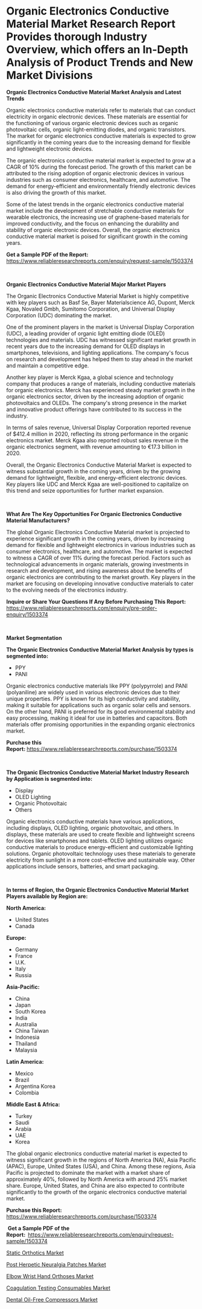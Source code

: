 <p><h1>Organic Electronics Conductive Material Market Research Report Provides thorough Industry Overview, which offers an In-Depth Analysis of Product Trends and New Market Divisions</h1></p><p><strong>Organic Electronics Conductive Material Market Analysis and Latest Trends</strong></p>
<p><p>Organic electronics conductive materials refer to materials that can conduct electricity in organic electronic devices. These materials are essential for the functioning of various organic electronic devices such as organic photovoltaic cells, organic light-emitting diodes, and organic transistors. The market for organic electronics conductive materials is expected to grow significantly in the coming years due to the increasing demand for flexible and lightweight electronic devices.</p><p>The organic electronics conductive material market is expected to grow at a CAGR of 10% during the forecast period. The growth of this market can be attributed to the rising adoption of organic electronic devices in various industries such as consumer electronics, healthcare, and automotive. The demand for energy-efficient and environmentally friendly electronic devices is also driving the growth of this market.</p><p>Some of the latest trends in the organic electronics conductive material market include the development of stretchable conductive materials for wearable electronics, the increasing use of graphene-based materials for improved conductivity, and the focus on enhancing the durability and stability of organic electronic devices. Overall, the organic electronics conductive material market is poised for significant growth in the coming years.</p></p>
<p><strong>Get a Sample PDF of the Report:&nbsp;</strong> <a href="https://www.reliableresearchreports.com/enquiry/request-sample/1503374">https://www.reliableresearchreports.com/enquiry/request-sample/1503374</a></p>
<p>&nbsp;</p>
<p><strong>Organic Electronics Conductive Material Major Market Players</strong></p>
<p><p>The Organic Electronics Conductive Material Market is highly competitive with key players such as Basf Se, Bayer Materialscience AG, Dupont, Merck Kgaa, Novaled Gmbh, Sumitomo Corporation, and Universal Display Corporation (UDC) dominating the market.</p><p>One of the prominent players in the market is Universal Display Corporation (UDC), a leading provider of organic light emitting diode (OLED) technologies and materials. UDC has witnessed significant market growth in recent years due to the increasing demand for OLED displays in smartphones, televisions, and lighting applications. The company's focus on research and development has helped them to stay ahead in the market and maintain a competitive edge.</p><p>Another key player is Merck Kgaa, a global science and technology company that produces a range of materials, including conductive materials for organic electronics. Merck has experienced steady market growth in the organic electronics sector, driven by the increasing adoption of organic photovoltaics and OLEDs. The company's strong presence in the market and innovative product offerings have contributed to its success in the industry.</p><p>In terms of sales revenue, Universal Display Corporation reported revenue of $412.4 million in 2020, reflecting its strong performance in the organic electronics market. Merck Kgaa also reported robust sales revenue in the organic electronics segment, with revenue amounting to €17.3 billion in 2020.</p><p>Overall, the Organic Electronics Conductive Material Market is expected to witness substantial growth in the coming years, driven by the growing demand for lightweight, flexible, and energy-efficient electronic devices. Key players like UDC and Merck Kgaa are well-positioned to capitalize on this trend and seize opportunities for further market expansion.</p></p>
<p>&nbsp;</p>
<p><strong>What Are The Key Opportunities For Organic Electronics Conductive Material Manufacturers?</strong></p>
<p><p>The global Organic Electronics Conductive Material market is projected to experience significant growth in the coming years, driven by increasing demand for flexible and lightweight electronics in various industries such as consumer electronics, healthcare, and automotive. The market is expected to witness a CAGR of over 11% during the forecast period. Factors such as technological advancements in organic materials, growing investments in research and development, and rising awareness about the benefits of organic electronics are contributing to the market growth. Key players in the market are focusing on developing innovative conductive materials to cater to the evolving needs of the electronics industry.</p></p>
<p><strong>Inquire or Share Your Questions If Any Before Purchasing This Report:</strong> <a href="https://www.reliableresearchreports.com/enquiry/pre-order-enquiry/1503374">https://www.reliableresearchreports.com/enquiry/pre-order-enquiry/1503374</a></p>
<p>&nbsp;</p>
<p><strong>Market Segmentation</strong></p>
<p><strong>The Organic Electronics Conductive Material Market Analysis by types is segmented into:</strong></p>
<p><ul><li>PPY</li><li>PANI</li></ul></p>
<p><p>Organic electronics conductive materials like PPY (polypyrrole) and PANI (polyaniline) are widely used in various electronic devices due to their unique properties. PPY is known for its high conductivity and stability, making it suitable for applications such as organic solar cells and sensors. On the other hand, PANI is preferred for its good environmental stability and easy processing, making it ideal for use in batteries and capacitors. Both materials offer promising opportunities in the expanding organic electronics market.</p></p>
<p><strong>Purchase this Report:&nbsp;</strong><a href="https://www.reliableresearchreports.com/purchase/1503374">https://www.reliableresearchreports.com/purchase/1503374</a></p>
<p>&nbsp;</p>
<p><strong>The Organic Electronics Conductive Material Market Industry Research by Application is segmented into:</strong></p>
<p><ul><li>Display</li><li>OLED Lighting</li><li>Organic Photovoltaic</li><li>Others</li></ul></p>
<p><p>Organic electronics conductive materials have various applications, including displays, OLED lighting, organic photovoltaic, and others. In displays, these materials are used to create flexible and lightweight screens for devices like smartphones and tablets. OLED lighting utilizes organic conductive materials to produce energy-efficient and customizable lighting solutions. Organic photovoltaic technology uses these materials to generate electricity from sunlight in a more cost-effective and sustainable way. Other applications include sensors, batteries, and smart packaging.</p></p>
<p>&nbsp;</p>
<p><strong>In terms of Region, the Organic Electronics Conductive Material Market Players available by Region are:</strong></p>
<p>
    <p> <strong> North America: </strong>
        <ul>
            <li>United States</li>
            <li>Canada</li>
        </ul>
        </p> 
    <p> <strong> Europe: </strong>
        <ul>
            <li>Germany</li>
            <li>France</li>
            <li>U.K.</li>
            <li>Italy</li>
            <li>Russia</li>
        </ul>
        </p> 
    <p> <strong> Asia-Pacific: </strong>
        <ul>
            <li>China</li>
            <li>Japan</li>
            <li>South Korea</li>
            <li>India</li>
            <li>Australia</li>
            <li>China Taiwan</li>
            <li>Indonesia</li>
            <li>Thailand</li>
            <li>Malaysia</li>
        </ul>
        </p> 
    <p> <strong> Latin America: </strong>
        <ul>
            <li>Mexico</li>
            <li>Brazil</li>
            <li>Argentina Korea</li>
            <li>Colombia</li>
        </ul>
        </p> 
    <p> <strong> Middle East & Africa: </strong>
        <ul>
            <li>Turkey</li>
            <li>Saudi</li>
            <li>Arabia</li>
            <li>UAE</li>
            <li>Korea</li>
        </ul>
    </p>
    </p>
<p><p>The global organic electronics conductive material market is expected to witness significant growth in the regions of North America (NA), Asia Pacific (APAC), Europe, United States (USA), and China. Among these regions, Asia Pacific is projected to dominate the market with a market share of approximately 40%, followed by North America with around 25% market share. Europe, United States, and China are also expected to contribute significantly to the growth of the organic electronics conductive material market.</p></p>
<p><strong>Purchase this Report: </strong><a href="https://www.reliableresearchreports.com/purchase/1503374">https://www.reliableresearchreports.com/purchase/1503374</a></p>
<p>&nbsp;<strong>Get a Sample PDF of the Report:&nbsp;&nbsp;</strong><a href="https://www.reliableresearchreports.com/enquiry/request-sample/1503374">https://www.reliableresearchreports.com/enquiry/request-sample/1503374</a></p>
<p><strong></strong></p>
<p><p><a href="https://medium.com/@geovanyjast76845/static-orthotics-market-comprehensive-assessment-by-type-application-and-geography-b617afad45aa">Static Orthotics Market</a></p><p><a href="https://medium.com/@geovanyjast76845/post-herpetic-neuralgia-patches-market-size-reveals-the-best-marketing-channels-in-global-industry-c54452cb30cb">Post Herpetic Neuralgia Patches Market</a></p><p><a href="https://medium.com/@geovanyjast76845/decoding-elbow-wrist-hand-orthoses-market-metrics-market-share-trends-and-growth-patterns-214d04589c31">Elbow Wrist Hand Orthoses Market</a></p><p><a href="https://medium.com/@geovanyjast76845/coagulation-testing-consumables-market-size-and-market-trends-complete-industry-overview-2024-to-02d11fda5e51">Coagulation Testing Consumables Market</a></p><p><a href="https://medium.com/@geovanyjast76845/dental-oil-free-compressors-market-trends-forecast-and-competitive-analysis-to-2031-44b0a1547fe3">Dental Oil-Free Compressors Market</a></p></p>